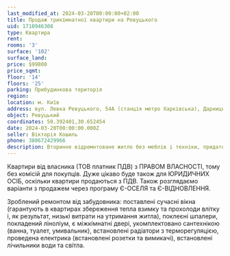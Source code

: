 ```yaml
---
last_modified_at: 2024-03-20T00:00:00+02:00
title: Продаж трикімнатної квартири на Ревуцького
uid: 1710946308
type: Квартира
rent:
rooms: '3'
surface: '102'
surface_land:
price: $99800
price_sqmt:
floor: '14'
floors: '25'
parking: Прибудинкова територія
region:
location: м. Київ
address: вул. Левка Ревуцького, 54А (станція метро Харківська), Дарницький район
object: Ревуцький
coordinates: 50.392401,30.652454
date: 2024-03-20T00:00:00.000Z
seller: Вікторія Кошиль
phone: 380672429966
description: Вторинне відремнтоване житло без меблів і техніки, придатне для проживання
---
```


Квартири від власника (ТОВ платник ПДВ) з ПРАВОМ ВЛАСНОСТІ, тому без комісій для покупців. Дуже цікаво буде також для ЮРИДИЧНИХ ОСІБ, оскільки квартири продаються з ПДВ. Також розглядаємо варіанти з продажем через програму Є-ОСЕЛЯ та Є-ВІДНОВЛЕННЯ.

Зроблений ремонтом від забудовника: поставлені сучасні вікна (гарантують в квартирах збереження тепла взимку та прохолоди влітку і, як результат, низькі витрати на утримання житла), поклеєні шпалери, покладений ліноліум, є міжкімнатні двері, укомплектовано сантехнікою (ванна, туалет, умивальник), встановлені радіатори з терморегуляцією, проведена електрика (встановлені розетки та вимикачі), встановлені лічильники води та світла.
